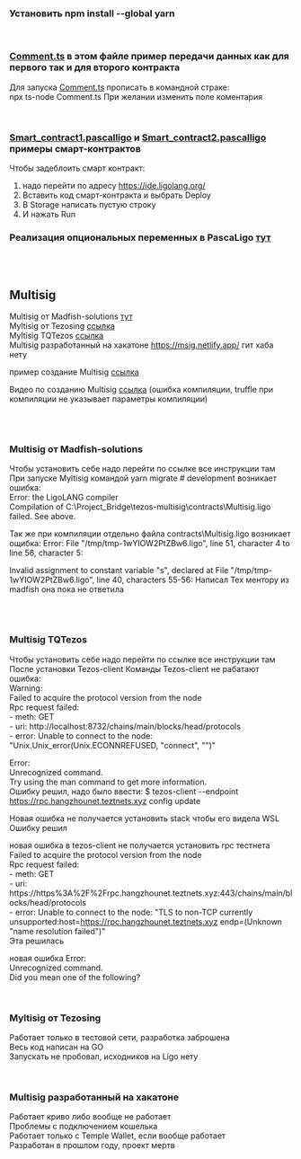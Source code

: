 
### Установить npm install --global yarn  
<br>

### [Comment.ts](\Comment.ts) в этом файле пример передачи данных как для первого так и для второго контракта 
  
Для запуска [Comment.ts](\Comment.ts) прописать в командной страке:  
 npx ts-node Comment.ts
При желании изменить поле коментария 
  
  <br>
  
    
### [Smart_contract1.pascalligo](\Smart_contract1.pascalligo) и [Smart_contract2.pascalligo](\Smart_cotract2.pascaligo) примеры смарт-контрактов  

Чтобы задеблоить смарт контракт:
1. надо перейти по адресу https://ide.ligolang.org/  
2. Вставить код смарт-контракта и выбрать Deploy
3. В Storage написать пустую строку 
4. И нажать Run 

### Реализация опциональных переменных в PascaLigo [тут](https://ligolang.org/docs/language-basics/unit-option-pattern-matching#optional-values)

<br>
<br>

## Multisig 
Multisig от Madfish-solutions [тут](https://github.com/madfish-solutions/tezos-multisig)  
Myltisig от Tezosing  [ссылка](https://github.com/atticlab/tezosign)   
Myltisig TQTezos [ссылка](https://wiki.tezos.org.ua/token-contracts-specialized-multisig/2-originate-and-use-multisig-contract)  
Multisig разработанный на хакатоне https://msig.netlify.app/ гит хаба нету

пример создание Multisig [ссылка](https://dear-cricket-c83.notion.site/Multisig-9eef3ff65a0e4a3a84109f8d3563a88f)

Видео по созданию Multisig [ссылка](https://morioh.com/p/674f718d10ac) (ошибка компиляции, truffle при компиляции не указывает параметры компиляции)  


<br>
<br>

### Multisig от Madfish-solutions  
Чтобы установить себе надо перейти по ссылке все инструкции там   
При запуске Myltisig командой yarn migrate # development возникает ошибка:    
 Error: the LigoLANG compiler  
 Compilation of C:\Project_Bridge\tezos-multisig\contracts\Multisig.ligo failed. See above.

Так же при компиляции отдельно файла contracts\Multisig.ligo возникает ощибка:
Error: File "/tmp/tmp-1wYIOW2PtZBw6.ligo", line 51, character 4 to line 56, character 5:

Invalid assignment to constant variable "s", declared at
File "/tmp/tmp-1wYIOW2PtZBw6.ligo", line 40, characters 55-56:
Написал Тех ментору из madfish она пока не ответила

<br>
<br>

### Multisig TQTezos 
Чтобы установить себе надо перейти по ссылке все инструкции там   
После установки Tezos-client
Команды Tezos-client не рабатают ошибка:  
Warning:  
  Failed to acquire the protocol version from the node  
  Rpc request failed:  
     - meth: GET  
     - uri: http://localhost:8732/chains/main/blocks/head/protocols  
     - error: Unable to connect to the node: "Unix.Unix_error(Unix.ECONNREFUSED,   "connect", "")"   

Error:  
  Unrecognized command.  
  Try using the man command to get more information.    
  Ошибку решил, надо было ввести: $ tezos-client --endpoint https://rpc.hangzhounet.teztnets.xyz config update  

  Новая ошибка не получается установить stack чтобы его видела WSL   
  Ошибку решил

  новая ошибка в tezos-client не получается установить rpc тестнета   
  Failed to acquire the protocol version from the node  
  Rpc request failed:  
     - meth: GET  
     - uri: https://https%3A%2F%2Frpc.hangzhounet.teztnets.xyz:443/chains/main/blocks/head/protocols  
     - error: Unable to connect to the node: "TLS to non-TCP currently unsupported:host=https://rpc.hangzhounet.teztnets.xyz endp=(Unknown "name resolution failed")"  
   Эта решилась  

   новая ошибка Error:  
  Unrecognized command.  
  Did you mean one of the following?  


<br>

### Myltisig от Tezosing
Работает только в тестовой сети, разработка заброшена  
Весь код написан на GO  
Запускать не пробовал, исходников на Ligо нету   

<br>

### Multisig разработанный на хакатоне
Работает криво либо вообще не работает    
Проблемы с подключением кошелька   
Работает только с Temple Wallet, если вообще работает   
Разработан в прошлом году, проект мертв   




